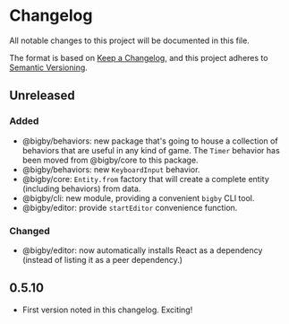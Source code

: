 # Changelog

All notable changes to this project will be documented in this file.

The format is based on [Keep a Changelog](https://keepachangelog.com/),
and this project adheres to [Semantic Versioning](https://semver.org/spec/v2.0.0.html).

## Unreleased

### Added

- @bigby/behaviors: new package that's going to house a collection of behaviors that are useful in any kind of game. The `Timer` behavior has been moved from @bigby/core to this package.
- @bigby/behaviors: new `KeyboardInput` behavior.
- @bigby/core: `Entity.from` factory that will create a complete entity (including behaviors) from data.
- @bigby/cli: new module, providing a convenient `bigby` CLI tool.
- @bigby/editor: provide `startEditor` convenience function.

### Changed

- @bigby/editor: now automatically installs React as a dependency (instead of listing it as a peer dependency.)

## 0.5.10

- First version noted in this changelog. Exciting!

